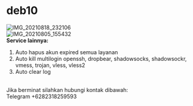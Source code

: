 # deb10
![IMG_20210818_232106](https://user-images.githubusercontent.com/56117745/129936894-6f51e21b-cc6d-4dc8-979d-d14651bafbbe.jpg)
<br>
![IMG_20210805_155432](https://user-images.githubusercontent.com/56117745/128322639-9ecac94a-0e44-4059-80d8-b5b73ec99d38.jpg)
<br>
**Service lainnya:**
1. Auto hapus akun expired semua layanan
2. Auto kill multilogin openssh, dropbear, shadowsocks, shadowsockr, vmess, trojan, vless, vless2
3. Auto clear log
<br>
Jika berminat silahkan hubungi kontak dibawah:
<br>
Telegram +6282318259593
